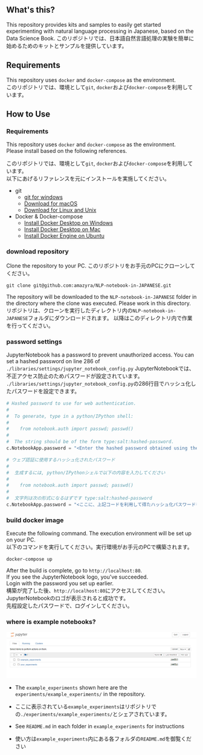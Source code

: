 ## What's this?
This repository provides kits and samples to easily get started experimenting with natural language processing in Japanese, based on the Data Science Book.
このリポジトリでは、日本語自然言語処理の実験を簡単に始めるためのキットとサンプルを提供しています。

## Requirements
This repository uses `docker` and `docker-compose` as the environment.  
このリポジトリでは、環境として`git`, `docker`および`docker-compose`を利用しています。  


## How to Use
### Requirements
This repository uses `docker` and `docker-compose` as the environment.  
Please install based on the following references.

このリポジトリでは、環境として`git`, `docker`および`docker-compose`を利用しています。  
以下にあげるリファレンスを元にインストールを実施してください。


- git
    - [git for windows](https://gitforwindows.org/)
    - [Download for macOS](https://git-scm.com/download/mac)
    - [Download for Linux and Unix](https://git-scm.com/download/linux)
- Docker & Docker-compose
    - [Install Docker Desktop on Windows](https://docs.docker.com/docker-for-windows/install/)
    - [Install Docker Desktop on Mac](https://docs.docker.com/docker-for-mac/install/)
    - [Install Docker Engine on Ubuntu](https://docs.docker.com/engine/install/ubuntu/)

### download repository
Clone the repository to your PC.
このリポジトリをお手元のPCにクローンしてください。
```
git clone git@github.com:amazyra/NLP-notebook-in-JAPANESE.git
```
The repository will be downloaded to the `NLP-notebook-in-JAPANESE` folder in the directory where the clone was executed.
Please work in this directory.
リポジトリは、クローンを実行したディレクトリ内の`NLP-notebook-in-JAPANESE`フォルダにダウンロードされます。
以降はこのディレクトリ内で作業を行ってください。

### password settings
JupyterNotebook has a password to prevent unauthorized access.
You can set a hashed password on line 286 of `./libraries/settings/jupyter_notebook_config.py`
JupyterNotebookでは、不正アクセス防止のためパスワードが設定されています。
`./libraries/settings/jupyter_notebook_config.py`の286行目でハッシュ化したパスワードを設定できます。  

```python
# Hashed password to use for web authentication.
#
#  To generate, type in a python/IPython shell:
#
#    from notebook.auth import passwd; passwd()
#
#  The string should be of the form type:salt:hashed-password.
c.NotebookApp.password = "<Enter the hashed password obtained using the above code here>"
```
```python
# ウェブ認証に使用するハッシュ化されたパスワード
#
#  生成するには, python/IPythonシェルで以下の内容を入力してください
#
#    from notebook.auth import passwd; passwd()
#
#  文字列は次の形式になるはずです type:salt:hashed-password
c.NotebookApp.password = "<ここに、上記コードを利用して得たハッシュ化パスワードを入力する>"
```

### build docker image
Execute the following command. The execution environment will be set up on your PC.  
以下のコマンドを実行してください。実行環境がお手元のPCで構築されます。  
```
docker-compose up
```

After the build is complete, go to `http://localhost:80`.  
If you see the JupyterNotebook logo, you've succeeded.  
Login with the password you set up earlier.  
構築が完了した後、`http://localhost:80`にアクセスしてください。  
JupyterNotebookのロゴが表示されると成功です。  
先程設定したパスワードで、ログインしてください。  

### where is example notebooks?
![Home](/wiki/home_page.PNG)

- The `example_experiments` shown here are the `experiments/example_experiments/` in the repository. 
- ここに表示されている`example_experiments`はリポジトリでの`./experiments/example_experiments/`とシェアされています。
 
- See `README.md` in each folder in `example_experiments` for instructions
- 使い方は`example_experiments`内にある各フォルダの`README.md`を御覧ください
